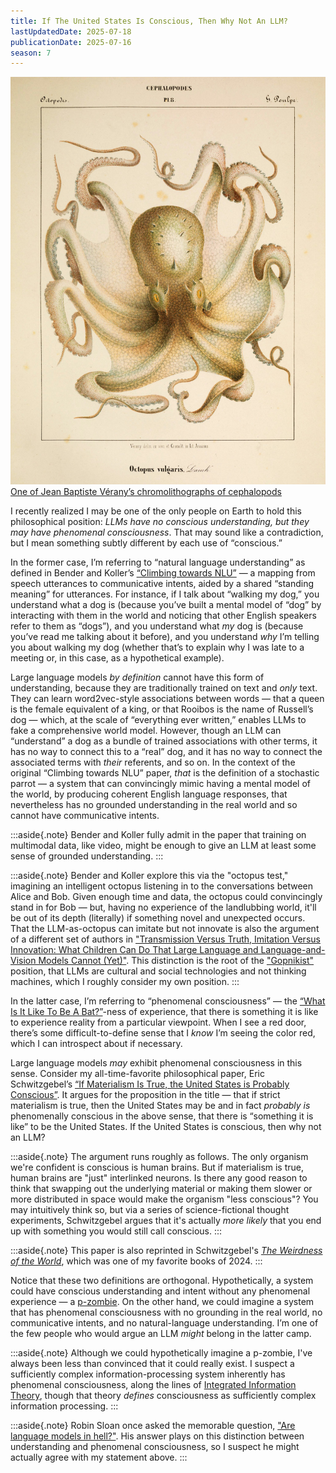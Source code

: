 ```yaml
---
title: If The United States Is Conscious, Then Why Not An LLM?
lastUpdatedDate: 2025-07-18
publicationDate: 2025-07-16
season: 7
---
```


![A happy-looking octopus](../../assets/newsletters/mollusques.jpg)
[One of Jean Baptiste Vérany’s chromolithographs of cephalopods](https://publicdomainreview.org/collection/verany-cephalopods/)

I recently realized I may be one of the only people on Earth to hold this philosophical position: *LLMs have no conscious understanding, but they may have phenomenal consciousness*. That may sound like a contradiction, but I mean something subtly different by each use of “conscious.”

In the former case, I’m referring to “natural language understanding” as defined in Bender and Koller’s [“Climbing towards NLU”](https://aclanthology.org/2020.acl-main.463/) — a mapping from speech utterances to communicative intents, aided by a shared “standing meaning” for utterances. For instance, if I talk about “walking my dog,” you understand what a dog is (because you’ve built a mental model of “dog” by interacting with them in the world and noticing that other English speakers refer to them as “dogs”), and you understand what *my* dog is (because you’ve read me talking about it before), and you understand *why* I’m telling you about walking my dog (whether that’s to explain why I was late to a meeting or, in this case, as a hypothetical example).

Large language models *by definition* cannot have this form of understanding, because they are traditionally trained on text and *only* text. They can learn word2vec-style associations between words — that a queen is the female equivalent of a king, or that Rooibos is the name of Russell’s dog — which, at the scale of “everything ever written,” enables LLMs to fake a comprehensive world model. However, though an LLM can “understand” a dog as a bundle of trained associations with other terms, it has no way to connect this to a “real” dog, and it has no way to connect the associated terms with *their* referents, and so on. In the context of the original “Climbing towards NLU” paper, *that* is the definition of a stochastic parrot — a system that can convincingly mimic having a mental model of the world, by producing coherent English language responses, that nevertheless has no grounded understanding in the real world and so cannot have communicative intents.

:::aside{.note}
Bender and Koller fully admit in the paper that training on multimodal data, like video, might be enough to give an LLM at least some sense of grounded understanding.
:::

:::aside{.note}
Bender and Koller explore this via the "octopus test," imagining an intelligent octopus listening in to the conversations between Alice and Bob. Given enough time and data, the octopus could convincingly stand in for Bob — but, having no experience of the landlubbing world, it'll be out of its depth (literally) if something novel and unexpected occurs. That the LLM-as-octopus can imitate but not innovate is also the argument of a different set of authors in ["Transmission Versus Truth, Imitation Versus Innovation: What Children Can Do That Large Language and Language-and-Vision Models Cannot (Yet)"](https://journals.sagepub.com/doi/10.1177/17456916231201401). This distinction is the root of the ["Gopnikist"](https://henryfarrell.net/large-ai-models-are-cultural-and-social-technologies/) position, that LLMs are cultural and social technologies and not thinking machines, which I roughly consider my own position.
:::

In the latter case, I’m referring to “phenomenal consciousness” — the [“What Is It Like To Be A Bat?”](https://www.sas.upenn.edu/~cavitch/pdf-library/Nagel_Bat.pdf)-ness of experience, that there is something it is like to experience reality from a particular viewpoint. When I see a red door, there’s some difficult-to-define sense that I *know* I’m seeing the color red, which I can introspect about if necessary.

Large language models *may* exhibit phenomenal consciousness in this sense. Consider my all-time-favorite philosophical paper, Eric Schwitzgebel’s [“If Materialism Is True, the United States is Probably Conscious”](https://faculty.ucr.edu/~eschwitz/SchwitzAbs/USAconscious.htm). It argues for the proposition in the title — that if strict materialism is true, then the United States may be and in fact *probably is* phenomenally conscious in the above sense, that there is “something it is like” to be the United States. If the United States is conscious, then why not an LLM?

:::aside{.note}
The argument runs roughly as follows. The only organism we're confident is conscious is human brains. But if materialism is true, human brains are "just" interlinked neurons. Is there any good reason to think that swapping out the underlying material or making them slower or more distributed in space would make the organism "less conscious"? You may intuitively think so, but via a series of science-fictional thought experiments, Schwitzgebel argues that it's actually *more likely* that you end up with something you would still call conscious.
:::

:::aside{.note}
This paper is also reprinted in Schwitzgebel's [*The Weirdness of the World*](https://app.thestorygraph.com/books/42710fab-1f4d-471d-8731-35462e45ed83), which was one of my favorite books of 2024.
:::

Notice that these two definitions are orthogonal. Hypothetically, a system could have conscious understanding and intent without any phenomenal experience — a [p-zombie](https://plato.stanford.edu/entries/zombies/). On the other hand, we could imagine a system that has phenomenal consciousness with no grounding in the real world, no communicative intents, and no natural-language understanding. I’m one of the few people who would argue an LLM *might* belong in the latter camp.

:::aside{.note}
Although we could hypothetically imagine a p-zombie, I've always been less than convinced that it could really exist. I suspect a sufficiently complex information-processing system inherently has phenomenal consciousness, along the lines of [Integrated Information Theory](https://en.wikipedia.org/wiki/Integrated_information_theory), though that theory *defines* consciousness as sufficiently complex information processing.
:::

:::aside{.note}
Robin Sloan once asked the memorable question, ["Are language models in hell?"](https://www.robinsloan.com/lab/language-models-hell/#hell). His answer plays on this distinction between understanding and phenomenal consciousness, so I suspect he might actually agree with my statement above.
:::